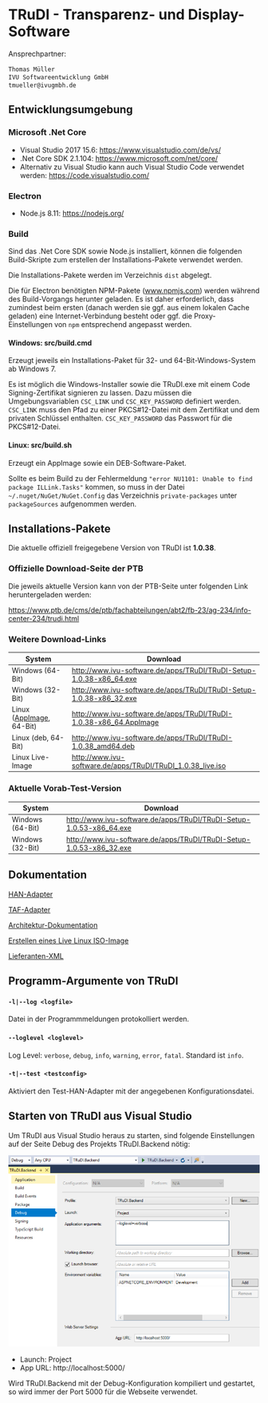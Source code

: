 ﻿# TRuDI - Transparenz- und Display-Software

Ansprechpartner:

	Thomas Müller
	IVU Softwareentwicklung GmbH
	tmueller@ivugmbh.de

## Entwicklungsumgebung

### Microsoft .Net Core

- Visual Studio 2017 15.6: https://www.visualstudio.com/de/vs/
- .Net Core SDK 2.1.104: https://www.microsoft.com/net/core/
- Alternativ zu Visual Studio kann auch Visual Studio Code verwendet werden: https://code.visualstudio.com/

### Electron

- Node.js 8.11: https://nodejs.org/

### Build

Sind das .Net Core SDK sowie Node.js installiert, können die folgenden Build-Skripte zum erstellen der Installations-Pakete verwendet werden.

Die Installations-Pakete werden im Verzeichnis ``dist`` abgelegt. 

Die für Electron benötigten NPM-Pakete (www.npmjs.com) werden während des Build-Vorgangs herunter geladen. 
Es ist daher erforderlich, dass zumindest beim ersten (danach werden sie ggf. aus einem lokalen Cache geladen) 
eine Internet-Verbindung besteht oder ggf. die Proxy-Einstellungen von ``npm`` entsprechend angepasst werden.

#### Windows: src/build.cmd 
  
Erzeugt jeweils ein Installations-Paket für 32- und 64-Bit-Windows-System ab Windows 7.

Es ist möglich die Windows-Installer sowie die TRuDI.exe mit einem Code Signing-Zertifikat 
signieren zu lassen. Dazu müssen die Umgebungsvariablen ``CSC_LINK`` und ``CSC_KEY_PASSWORD`` definiert 
werden. ``CSC_LINK`` muss den Pfad zu einer PKCS#12-Datei mit dem Zertifikat und dem privaten Schlüssel enthalten.
``CSC_KEY_PASSWORD`` das Passwort für die PKCS#12-Datei.

#### Linux: src/build.sh

Erzeugt ein AppImage sowie ein DEB-Software-Paket.

Sollte es beim Build zu der Fehlermeldung ``"error NU1101: Unable to find package ILLink.Tasks"`` kommen, 
so muss in der Datei ``~/.nuget/NuGet/NuGet.Config`` das Verzeichnis ``private-packages`` 
unter ``packageSources`` aufgenommen werden.

## Installations-Pakete

Die aktuelle offiziell freigegebene Version von TRuDI ist **1.0.38**.

### Offizielle Download-Seite der PTB

Die jeweils aktuelle Version kann von der PTB-Seite unter folgenden Link heruntergeladen werden:

https://www.ptb.de/cms/de/ptb/fachabteilungen/abt2/fb-23/ag-234/info-center-234/trudi.html

### Weitere Download-Links

System           | Download
---              | ---
Windows (64-Bit) | http://www.ivu-software.de/apps/TRuDI/TRuDI-Setup-1.0.38-x86_64.exe
Windows (32-Bit) | http://www.ivu-software.de/apps/TRuDI/TRuDI-Setup-1.0.38-x86_32.exe
Linux ([AppImage](https://de.wikipedia.org/wiki/AppImage), 64-Bit) | http://www.ivu-software.de/apps/TRuDI/TRuDI-1.0.38-x86_64.AppImage
Linux (deb, 64-Bit) | http://www.ivu-software.de/apps/TRuDI/TRuDI-1.0.38_amd64.deb
Linux Live-Image | http://www.ivu-software.de/apps/TRuDI/TRuDI_1.0.38_live.iso

### Aktuelle Vorab-Test-Version

System           | Download
---              | ---
Windows (64-Bit) | http://www.ivu-software.de/apps/TRuDI/TRuDI-Setup-1.0.53-x86_64.exe
Windows (32-Bit) | http://www.ivu-software.de/apps/TRuDI/TRuDI-Setup-1.0.53-x86_32.exe

## Dokumentation

[HAN-Adapter](doc/han-adapter.md)

[TAF-Adapter](doc/taf-adapter.md)

[Architektur-Dokumentation](doc/architecture-documentation.md)

[Erstellen eines Live Linux ISO-Image](doc/linux-live-image.md)

[Lieferanten-XML](doc/if_lieferant.md)

## Programm-Argumente von TRuDI

#### ``-l|--log <logfile>``

Datei in der Programmmeldungen protokolliert werden.

#### ``--loglevel <loglevel>``

Log Level: ``verbose``, ``debug``, ``info``, ``warning``, ``error``, ``fatal``. Standard ist ``info``.

#### ``-t|--test <testconfig>``

Aktiviert den Test-HAN-Adapter mit der angegebenen Konfigurationsdatei.


## Starten von TRuDI aus Visual Studio

Um TRuDI aus Visual Studio heraus zu starten, sind folgende Einstellungen auf der Seite Debug des Projekts TRuDI.Backend nötig:

![Debug-Einstellungen](doc/Images/Debug-Settings_VS2017.png)

- Launch: Project
- App URL: http://localhost:5000/

Wird TRuDI.Backend mit der Debug-Konfiguration kompiliert und gestartet, so wird immer der Port 5000 für die Webseite verwendet.

